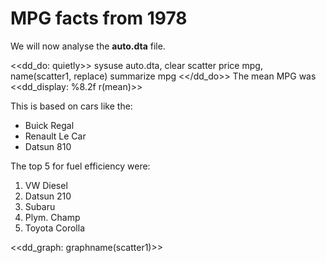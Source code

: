 <html>

MPG facts from 1978
======

We will now analyse the **auto.dta** file.

<<dd_do: quietly>>
sysuse auto.dta, clear
scatter price mpg, name(scatter1, replace)
summarize mpg
<</dd_do>>
The mean MPG was <<dd_display: %8.2f r(mean)>>

This is based on cars like the:

* Buick Regal
* Renault Le Car
* Datsun 810

The top 5 for fuel efficiency were:

1.  VW Diesel
1.  Datsun 210
1.  Subaru
1.  Plym. Champ
1.  Toyota Corolla

<<dd_graph: graphname(scatter1)>>

</html>

